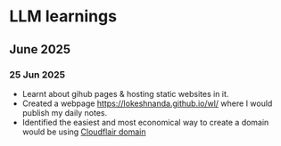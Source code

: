 # LLM learnings

## June 2025

### 25 Jun 2025
- Learnt about gihub pages & hosting static websites in it.
- Created a webpage https://lokeshnanda.github.io/wl/ where I would publish my daily notes.
- Identified the easiest and most economical way to create a domain would be using [Cloudflair domain](https://www.cloudflare.com/)